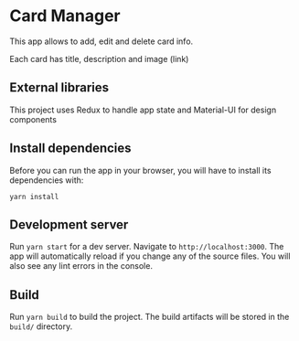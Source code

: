 # Card Manager

This app allows to add, edit and delete card info.

Each card has title, description and image (link)

## External libraries

This project uses Redux to handle app state and Material-UI for design components

## Install dependencies

Before you can run the app in your browser, you will have to install its dependencies with:

```
yarn install
```

## Development server

Run `yarn start` for a dev server. Navigate to `http://localhost:3000`. The app will automatically reload if you change any of the source files. You will also see any lint errors in the console.

## Build

Run `yarn build` to build the project. The build artifacts will be stored in the `build/` directory.